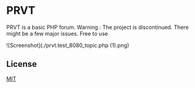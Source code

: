 # PRVT

PRVT is a basic PHP forum.
Warning : The project is discontinued. There might be a few major issues.
Free to use

![Screenshot](./prvt.test_8080_topic.php (1).png)

## License
[MIT](https://choosealicense.com/licenses/mit/)

